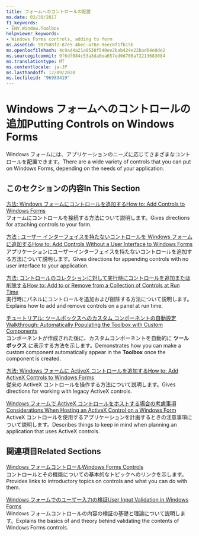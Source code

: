 ```yaml
---
title: フォームへのコントロールの配置
ms.date: 03/30/2017
f1_keywords:
- ENV.Window.Toolbox
helpviewer_keywords:
- Windows Forms controls, adding to form
ms.assetid: 997508f2-87e5-4bec-a78e-9eec8f1fb15b
ms.openlocfilehash: 4c9ad4a21a0530f540ee2bab424e22bad64e8de2
ms.sourcegitcommit: 9f6df084c53a3da0ea657ed0d708a72213683084
ms.translationtype: MT
ms.contentlocale: ja-JP
ms.lasthandoff: 12/09/2020
ms.locfileid: "96983419"
---
```

# <a name="putting-controls-on-windows-forms"></a><span data-ttu-id="b3171-102">Windows フォームへのコントロールの追加</span><span class="sxs-lookup"><span data-stu-id="b3171-102">Putting Controls on Windows Forms</span></span>
<span data-ttu-id="b3171-103">Windows フォームには、アプリケーションのニーズに応じてさまざまなコントロールを配置できます。</span><span class="sxs-lookup"><span data-stu-id="b3171-103">There are a wide variety of controls that you can put on Windows Forms, depending on the needs of your application.</span></span>  
  
## <a name="in-this-section"></a><span data-ttu-id="b3171-104">このセクションの内容</span><span class="sxs-lookup"><span data-stu-id="b3171-104">In This Section</span></span>  
 [<span data-ttu-id="b3171-105">方法: Windows フォームにコントロールを追加する</span><span class="sxs-lookup"><span data-stu-id="b3171-105">How to: Add Controls to Windows Forms</span></span>](how-to-add-controls-to-windows-forms.md)  
 <span data-ttu-id="b3171-106">フォームにコントロールを接続する方法について説明します。</span><span class="sxs-lookup"><span data-stu-id="b3171-106">Gives directions for attaching controls to your form.</span></span>  
  
 [<span data-ttu-id="b3171-107">方法 : ユーザー インターフェイスを持たないコントロールを Windows フォームに追加する</span><span class="sxs-lookup"><span data-stu-id="b3171-107">How to: Add Controls Without a User Interface to Windows Forms</span></span>](how-to-add-controls-without-a-user-interface-to-windows-forms.md)  
 <span data-ttu-id="b3171-108">アプリケーションにユーザーインターフェイスを持たないコントロールを追加する方法について説明します。</span><span class="sxs-lookup"><span data-stu-id="b3171-108">Gives directions for appending controls with no user interface to your application.</span></span>  
  
 [<span data-ttu-id="b3171-109">方法: コントロールのコレクションに対して実行時にコントロールを追加または削除する</span><span class="sxs-lookup"><span data-stu-id="b3171-109">How to: Add to or Remove from a Collection of Controls at Run Time</span></span>](how-to-add-to-or-remove-from-a-collection-of-controls-at-run-time.md)  
 <span data-ttu-id="b3171-110">実行時にパネルにコントロールを追加および削除する方法について説明します。</span><span class="sxs-lookup"><span data-stu-id="b3171-110">Explains how to add and remove controls on a panel at run time.</span></span>  
  
 [<span data-ttu-id="b3171-111">チュートリアル: ツールボックスへのカスタム コンポーネントの自動設定</span><span class="sxs-lookup"><span data-stu-id="b3171-111">Walkthrough: Automatically Populating the Toolbox with Custom Components</span></span>](walkthrough-automatically-populating-the-toolbox-with-custom-components.md)  
 <span data-ttu-id="b3171-112">コンポーネントが作成された後に、カスタムコンポーネントを自動的に **ツールボックス** に表示する方法を示します。</span><span class="sxs-lookup"><span data-stu-id="b3171-112">Demonstrates how you can make a custom component automatically appear in the **Toolbox** once the component is created.</span></span>  
  
 [<span data-ttu-id="b3171-113">方法: Windows フォームに ActiveX コントロールを追加する</span><span class="sxs-lookup"><span data-stu-id="b3171-113">How to: Add ActiveX Controls to Windows Forms</span></span>](how-to-add-activex-controls-to-windows-forms.md)  
 <span data-ttu-id="b3171-114">従来の ActiveX コントロールを操作する方法について説明します。</span><span class="sxs-lookup"><span data-stu-id="b3171-114">Gives directions for working with legacy ActiveX controls.</span></span>  
  
 [<span data-ttu-id="b3171-115">Windows フォームで ActiveX コントロールをホストする場合の考慮事項</span><span class="sxs-lookup"><span data-stu-id="b3171-115">Considerations When Hosting an ActiveX Control on a Windows Form</span></span>](considerations-when-hosting-an-activex-control-on-a-windows-form.md)  
 <span data-ttu-id="b3171-116">ActiveX コントロールを使用するアプリケーションを計画するときの注意事項について説明します。</span><span class="sxs-lookup"><span data-stu-id="b3171-116">Describes things to keep in mind when planning an application that uses ActiveX controls.</span></span>  
  
## <a name="related-sections"></a><span data-ttu-id="b3171-117">関連項目</span><span class="sxs-lookup"><span data-stu-id="b3171-117">Related Sections</span></span>  
 [<span data-ttu-id="b3171-118">Windows フォームコントロール</span><span class="sxs-lookup"><span data-stu-id="b3171-118">Windows Forms Controls</span></span>](index.md)  
 <span data-ttu-id="b3171-119">コントロールとその機能についての基本的なトピックへのリンクを示します。</span><span class="sxs-lookup"><span data-stu-id="b3171-119">Provides links to introductory topics on controls and what you can do with them.</span></span>  
  
 [<span data-ttu-id="b3171-120">Windows フォームでのユーザー入力の検証</span><span class="sxs-lookup"><span data-stu-id="b3171-120">User Input Validation in Windows Forms</span></span>](../user-input-validation-in-windows-forms.md)  
 <span data-ttu-id="b3171-121">Windows フォームコントロールの内容の検証の基礎と理論について説明します。</span><span class="sxs-lookup"><span data-stu-id="b3171-121">Explains the basics of and theory behind validating the contents of Windows Forms controls.</span></span>
